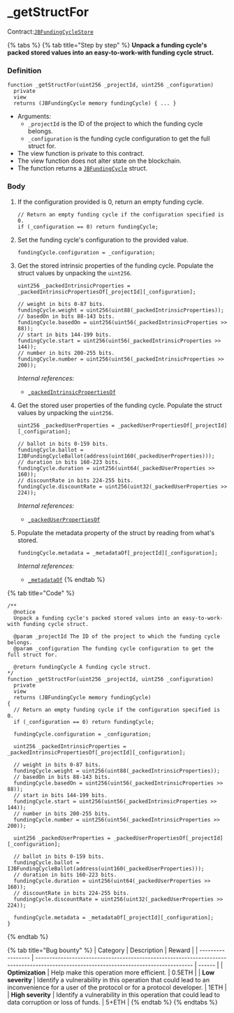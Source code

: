 # _getStructFor

Contract:[`JBFundingCycleStore`](/protocol/api/contracts/jbfundingcyclestore/README.md)​

{% tabs %}
{% tab title="Step by step" %}
**Unpack a funding cycle's packed stored values into an easy-to-work-with funding cycle struct.**

### Definition

```solidity
function _getStructFor(uint256 _projectId, uint256 _configuration)
  private
  view
  returns (JBFundingCycle memory fundingCycle) { ... }
```

* Arguments:
  * `_projectId` is the ID of the project to which the funding cycle belongs.
  * `_configuration` is the funding cycle configuration to get the full struct for.
* The view function is private to this contract.
* The view function does not alter state on the blockchain.
* The function returns a [`JBFundingCycle`](/protocol/api/data-structures/jbfundingcycle.md) struct.

### Body

1.  If the configuration provided is 0, return an empty funding cycle.

    ```solidity
    // Return an empty funding cycle if the configuration specified is 0.
    if (_configuration == 0) return fundingCycle;
    ```
2.  Set the funding cycle's configuration to the provided value.

    ```solidity
    fundingCycle.configuration = _configuration;
    ```
3.  Get the stored intrinsic properties of the funding cycle. Populate the struct values by unpacking the `uint256`.

    ```solidity
    uint256 _packedIntrinsicProperties = _packedIntrinsicPropertiesOf[_projectId][_configuration];

    // weight in bits 0-87 bits.
    fundingCycle.weight = uint256(uint88(_packedIntrinsicProperties));
    // basedOn in bits 88-143 bits.
    fundingCycle.basedOn = uint256(uint56(_packedIntrinsicProperties >> 88));
    // start in bits 144-199 bits.
    fundingCycle.start = uint256(uint56(_packedIntrinsicProperties >> 144));
    // number in bits 200-255 bits.
    fundingCycle.number = uint256(uint56(_packedIntrinsicProperties >> 200));
    ```

    _Internal references:_

    * [`_packedIntrinsicPropertiesOf`](/protocol/api/contracts/jbfundingcyclestore/properties/_packedintrinsicpropertiesof.md)
4.  Get the stored user properties of the funding cycle. Populate the struct values by unpacking the `uint256`.

    ```solidity
    uint256 _packedUserProperties = _packedUserPropertiesOf[_projectId][_configuration];

    // ballot in bits 0-159 bits.
    fundingCycle.ballot = IJBFundingCycleBallot(address(uint160(_packedUserProperties)));
    // duration in bits 160-223 bits.
    fundingCycle.duration = uint256(uint64(_packedUserProperties >> 160));
    // discountRate in bits 224-255 bits.
    fundingCycle.discountRate = uint256(uint32(_packedUserProperties >> 224));
    ```

    _Internal references:_

    * [`_packedUserPropertiesOf`](/protocol/api/contracts/jbfundingcyclestore/properties/_packeduserpropertiesof.md)
5.  Populate the metadata property of the struct by reading from what's stored.

    ```solidity
    fundingCycle.metadata = _metadataOf[_projectId][_configuration];
    ```

    _Internal references:_

    * [`_metadataOf`](/protocol/api/contracts/jbfundingcyclestore/properties/_metadataof.md)
{% endtab %}

{% tab title="Code" %}
```solidity
/**
  @notice 
  Unpack a funding cycle's packed stored values into an easy-to-work-with funding cycle struct.

  @param _projectId The ID of the project to which the funding cycle belongs.
  @param _configuration The funding cycle configuration to get the full struct for.

  @return fundingCycle A funding cycle struct.
*/
function _getStructFor(uint256 _projectId, uint256 _configuration)
  private
  view
  returns (JBFundingCycle memory fundingCycle)
{
  // Return an empty funding cycle if the configuration specified is 0.
  if (_configuration == 0) return fundingCycle;

  fundingCycle.configuration = _configuration;

  uint256 _packedIntrinsicProperties = _packedIntrinsicPropertiesOf[_projectId][_configuration];

  // weight in bits 0-87 bits.
  fundingCycle.weight = uint256(uint88(_packedIntrinsicProperties));
  // basedOn in bits 88-143 bits.
  fundingCycle.basedOn = uint256(uint56(_packedIntrinsicProperties >> 88));
  // start in bits 144-199 bits.
  fundingCycle.start = uint256(uint56(_packedIntrinsicProperties >> 144));
  // number in bits 200-255 bits.
  fundingCycle.number = uint256(uint56(_packedIntrinsicProperties >> 200));

  uint256 _packedUserProperties = _packedUserPropertiesOf[_projectId][_configuration];

  // ballot in bits 0-159 bits.
  fundingCycle.ballot = IJBFundingCycleBallot(address(uint160(_packedUserProperties)));
  // duration in bits 160-223 bits.
  fundingCycle.duration = uint256(uint64(_packedUserProperties >> 160));
  // discountRate in bits 224-255 bits.
  fundingCycle.discountRate = uint256(uint32(_packedUserProperties >> 224));

  fundingCycle.metadata = _metadataOf[_projectId][_configuration];
}
```
{% endtab %}

{% tab title="Bug bounty" %}
| Category          | Description                                                                                                                            | Reward |
| ----------------- | -------------------------------------------------------------------------------------------------------------------------------------- | ------ |
| **Optimization**  | Help make this operation more efficient.                                                                                               | 0.5ETH |
| **Low severity**  | Identify a vulnerability in this operation that could lead to an inconvenience for a user of the protocol or for a protocol developer. | 1ETH   |
| **High severity** | Identify a vulnerability in this operation that could lead to data corruption or loss of funds.                                        | 5+ETH  |
{% endtab %}
{% endtabs %}
